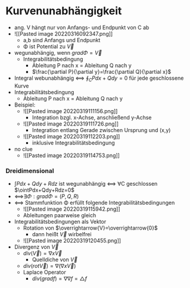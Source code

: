 # Kurvenunabhängigkeit
+ ang. V hängt nur von Anfangs- und Endpunkt von C ab
+ ![[Pasted image 20220316092347.png]]
	+ a,b sind Anfangs und Endpunkt
	+ Φ ist Potential zu $\overrightarrow{V}$
+ wegunabhängig, wenn $grad Φ=\overrightarrow{V}$
	+ Integrabilitätsbedingung
		+ Ableitung P nach x = Ableitung Q nach y
		+ $\frac{\partial P}{\partial y}=\frac{\partial Q}{\partial x}$
+ Integral webunabhängig <==> $\oint_C Pdx + Qdy = 0$ für jede geschlossene Kurve
+ Integrabilitätsbedingung
	+ Ableitung P nach x = Ableitung Q nach y
+ Beispiel:
	+ ![[Pasted image 20220319111156.png]]
		+ Integration bzgl. x-Achse, anschließend y-Achse
	+ ![[Pasted image 20220319111726.png]]
		+ Integration entlang Gerade zwischen Ursprung und (x,y)
	+ ![[Pasted image 20220319112203.png]]
		+ inklusive Integrabilitätsbedingung
+ no clue
	+ ![[Pasted image 20220319114753.png]]

### Dreidimensional
+ $\int Pdx+Qdy+Rdz$ ist wegunabhängig <==> ∀C geschlossen $\ointPdx+Qdy+Rdz=0$
+ <==>$∃Φ:grad Φ=(P,Q,R)$
+ <==> Stammfunktion Φ erfüllt folgende Integrabilitätsbedingungen
	+ ![[Pasted image 20220319115942.png]]
	+ Ableitungen paarweise gleich
+ Integrabilitätsbedingungen als Vektor
	+ Rotation von $\overrightarrow{V}=\overrightarrow{0}$
		+ dann heißt $\overrightarrow{V}$ wirbelfrei
	+ ![[Pasted image 20220319120455.png]]
+ Divergenz von $\overrightarrow{V}$
	+ $div(\overrightarrow{V})=\nabla x \overrightarrow{V}$
		+ Quelldiche von $\overrightarrow{V}$
	+ $div(rot\overrightarrow{V})=\nabla(\nabla x \overrightarrow{V})$
	+ Laplace Operator
		+ $div(grad f)=\nabla\nabla f=△ f$
